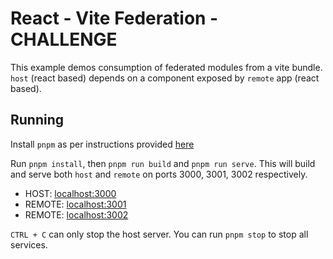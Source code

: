 # React - Vite Federation - CHALLENGE

This example demos consumption of federated modules from a vite bundle. `host` (react based) depends on a component exposed by `remote` app (react based).

## Running

Install `pnpm` as per instructions provided [here](https://pnpm.io/installation)

Run `pnpm install`, then `pnpm run build` and `pnpm run serve`. This will build and serve both `host` and `remote` on ports 3000, 3001, 3002 respectively.

- HOST: [localhost:3000](http://localhost:5000/)
- REMOTE: [localhost:3001](http://localhost:3001/)
- REMOTE: [localhost:3002](http://localhost:3002/)

`CTRL + C` can only stop the host server. You can run `pnpm stop` to stop all services.
